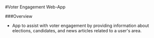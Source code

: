 #Voter Engagement Web-App

###Overview

<ul>
<li>App to assist with voter engagement by providing information about elections, candidates, and news articles related to a user's area.</li>
</ul>